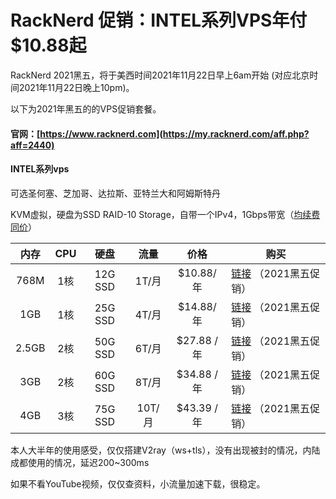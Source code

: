 # RackNerd 促销：INTEL系列VPS年付$10.88起

RackNerd 2021黑五，将于美西时间2021年11月22日早上6am开始 (对应北京时间2021年11月22日晚上10pm)。

以下为2021年黑五的的VPS促销套餐。

#### 官网：[https://www.racknerd.com](https://my.racknerd.com/aff.php?aff=2440)

#### INTEL系列vps

可选圣何塞、芝加哥、达拉斯、亚特兰大和阿姆斯特丹

KVM虚拟，硬盘为SSD RAID-10 Storage，自带一个IPv4，1Gbps带宽（<u>均续费同价</u>）

| **内存** | **CPU** | **硬盘** | **流量** | **价格**  | **购买**                                                    |
| :------: | :-----: | :------: | :------: | :-------: | ----------------------------------------------------------- |
| 768M     | 1核     | 12G SSD | 1T/月   | $10.88/年 | [链接](https://my.racknerd.com/aff.php?aff=2440&pid=587) （2021黑五促销） |
|   1GB    |   1核   | 25G SSD  |  4T/月   | $14.88/年  | [链接](https://my.racknerd.com/aff.php?aff=2440&pid=588) （2021黑五促销） |
|  2.5GB   |   2核   | 50G SSD  |  6T/月   | $27.88 /年 | [链接](https://my.racknerd.com/aff.php?aff=2440&pid=589) （2021黑五促销） |
|   3GB    |   2核   | 60G SSD  |  8T/月   | $34.88 /年 | [链接](https://my.racknerd.com/aff.php?aff=2440&pid=590) （2021黑五促销） |
|   4GB    |   3核   | 75G SSD  |  10T/月  | $43.39 /年 | [链接](https://my.racknerd.com/aff.php?aff=2440&pid=591) （2021黑五促销） |

本人大半年的使用感受，仅仅搭建V2ray（ws+tls），没有出现被封的情况，内陆成都使用的情况，延迟200~300ms

如果不看YouTube视频，仅仅查资料，小流量加速下载，很稳定。

